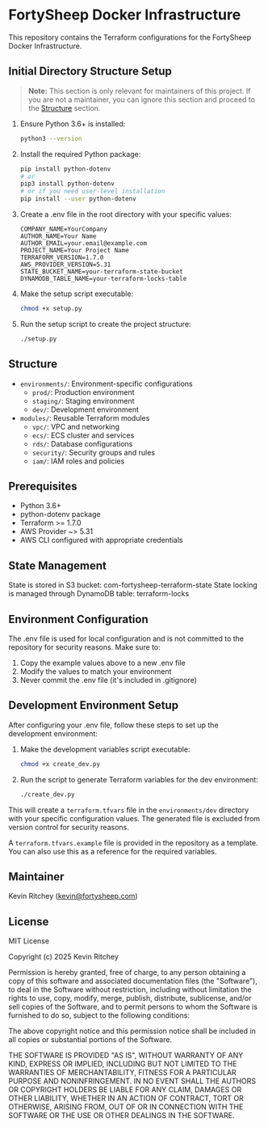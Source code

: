 # FortySheep Docker Infrastructure

This repository contains the Terraform configurations for the FortySheep Docker Infrastructure.

## Initial Directory Structure Setup

> **Note:** This section is only relevant for maintainers of this project.
> If you are not a maintainer, you can ignore this section and proceed to the [Structure](#Structure) section.

1. Ensure Python 3.6+ is installed:
   ```bash
   python3 --version
   ```
1. Install the required Python package:
    ```bash
    pip install python-dotenv
    # or
    pip3 install python-dotenv
    # or if you need user-level installation
    pip install --user python-dotenv
    ```
1. Create a .env file in the root directory with your specific values:
    ```
    COMPANY_NAME=YourCompany
    AUTHOR_NAME=Your Name
    AUTHOR_EMAIL=your.email@example.com
    PROJECT_NAME=Your Project Name
    TERRAFORM_VERSION=1.7.0
    AWS_PROVIDER_VERSION=5.31
    STATE_BUCKET_NAME=your-terraform-state-bucket
    DYNAMODB_TABLE_NAME=your-terraform-locks-table
    ```
1. Make the setup script executable:
    ```bash
    chmod +x setup.py
    ```
1. Run the setup script to create the project structure:
    ```bash
    ./setup.py
    ```
    
## Structure

- `environments/`: Environment-specific configurations
  - `prod/`: Production environment
  - `staging/`: Staging environment
  - `dev/`: Development environment
- `modules/`: Reusable Terraform modules
  - `vpc/`: VPC and networking
  - `ecs/`: ECS cluster and services
  - `rds/`: Database configurations
  - `security/`: Security groups and rules
  - `iam/`: IAM roles and policies

## Prerequisites

- Python 3.6+
- python-dotenv package
- Terraform >= 1.7.0
- AWS Provider ~> 5.31
- AWS CLI configured with appropriate credentials

## State Management

State is stored in S3 bucket: com-fortysheep-terraform-state
State locking is managed through DynamoDB table: terraform-locks

## Environment Configuration
The .env file is used for local configuration and is not committed to the repository for security reasons. Make sure to:

1. Copy the example values above to a new .env file
1. Modify the values to match your environment
1. Never commit the .env file (it's included in .gitignore)

## Development Environment Setup

After configuring your .env file, follow these steps to set up the development environment:

1. Make the development variables script executable:
    ```bash
    chmod +x create_dev.py
    ```

1. Run the script to generate Terraform variables for the dev environment:
    ```bash
    ./create_dev.py
    ```

This will create a `terraform.tfvars` file in the `environments/dev` directory with your specific configuration values. The generated file is excluded from version control for security reasons.

A `terraform.tfvars.example` file is provided in the repository as a template. You can also use this as a reference for the required variables.

## Maintainer

Kevin Ritchey (kevin@fortysheep.com)

## License

MIT License

Copyright (c) 2025 Kevin Ritchey

Permission is hereby granted, free of charge, to any person obtaining a copy
of this software and associated documentation files (the "Software"), to deal
in the Software without restriction, including without limitation the rights
to use, copy, modify, merge, publish, distribute, sublicense, and/or sell
copies of the Software, and to permit persons to whom the Software is
furnished to do so, subject to the following conditions:

The above copyright notice and this permission notice shall be included in all
copies or substantial portions of the Software.

THE SOFTWARE IS PROVIDED "AS IS", WITHOUT WARRANTY OF ANY KIND, EXPRESS OR
IMPLIED, INCLUDING BUT NOT LIMITED TO THE WARRANTIES OF MERCHANTABILITY,
FITNESS FOR A PARTICULAR PURPOSE AND NONINFRINGEMENT. IN NO EVENT SHALL THE
AUTHORS OR COPYRIGHT HOLDERS BE LIABLE FOR ANY CLAIM, DAMAGES OR OTHER
LIABILITY, WHETHER IN AN ACTION OF CONTRACT, TORT OR OTHERWISE, ARISING FROM,
OUT OF OR IN CONNECTION WITH THE SOFTWARE OR THE USE OR OTHER DEALINGS IN THE
SOFTWARE.
